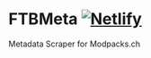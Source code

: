 # FTBMeta [![Netlify][netlifyImg]][netlifyLink]

Metadata Scraper for Modpacks.ch

[netlifyImg]: https://img.shields.io/netlify/8e087ffa-8a3e-4442-94e9-c181a7cc60d4?style=for-the-badge

[netlifyLink]: https://app.netlify.com/sites/ftbmeta/deploys